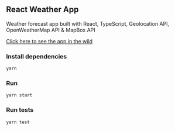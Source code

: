 ## React Weather App

Weather forecast app built with React, TypeScript, Geolocation API, OpenWeatherMap API & MapBox API

[Click here to see the app in the wild](https://react-typescript-weather-forecast.netlify.app/)

### Install dependencies

```
yarn
```

### Run

```
yarn start
```

### Run tests

```
yarn test
```
